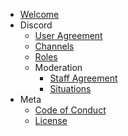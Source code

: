 <!-- TODO: Decide on file structure -->
- [Welcome](./readme)
- Discord
  - [User Agreement](./discord/guidelines)
  - [Channels](./discord/channels)
  - [Roles](./discord/roles)
  - Moderation
    - [Staff Agreement](./discord/staff-guidelines)
    - [Situations](./discord/situations)
- Meta
  - [Code of Conduct](https://github.com/nations/handbook/blob/master/.github/CODE_OF_CONDUCT.md)
  - [License](https://github.com/nations/handbook/blob/master/.github/LICENSE.md)
